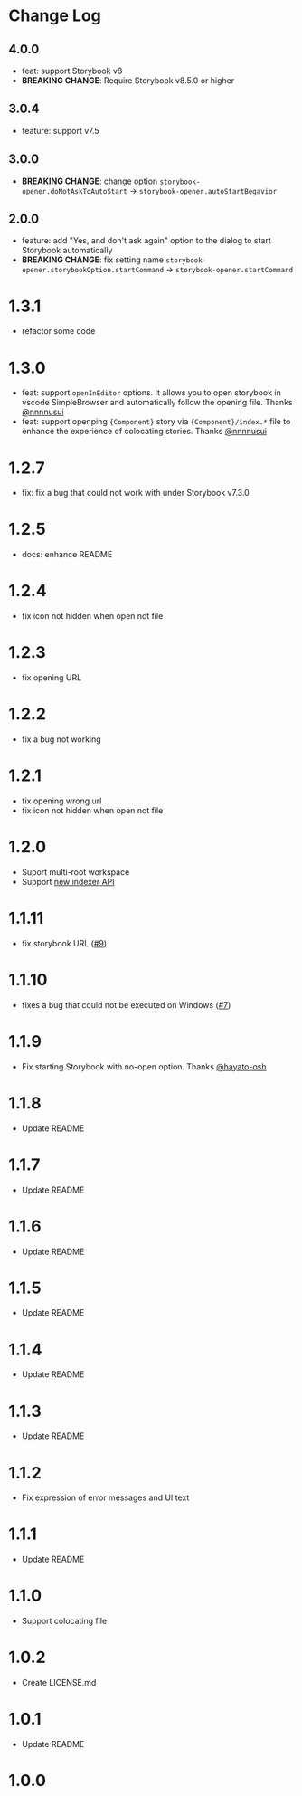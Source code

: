 # Change Log

## 4.0.0

- feat: support Storybook v8
- **BREAKING CHANGE**: Require Storybook v8.5.0 or higher

## 3.0.4

- feature: support v7.5

## 3.0.0

- **BREAKING CHANGE**: change option `storybook-opener.doNotAskToAutoStart` -> `storybook-opener.autoStartBegavior`

## 2.0.0

- feature: add "Yes, and don't ask again" option to the dialog to start Storybook automatically
- **BREAKING CHANGE**: fix setting name `storybook-opener.storybookOption.startCommand` -> `storybook-opener.startCommand`

# 1.3.1

- refactor some code

# 1.3.0

- feat: support `openInEditor` options. It allows you to open storybook in vscode SimpleBrowser and automatically follow the opening file. Thanks [@nnnnusui](https://github.com/nnnnusui)
- feat: support openping `{Component}` story via `{Component}/index.*` file to enhance the experience of colocating stories. Thanks [@nnnnusui](https://github.com/nnnnusui)

# 1.2.7

- fix: fix a bug that could not work with under Storybook v7.3.0

# 1.2.5

- docs: enhance README

# 1.2.4

- fix icon not hidden when open not file

# 1.2.3

- fix opening URL

# 1.2.2

- fix a bug not working

# 1.2.1

- fix opening wrong url
- fix icon not hidden when open not file

# 1.2.0

- Suport multi-root workspace
- Support [new indexer API](https://github.com/storybookjs/storybook/discussions/23176)

# 1.1.11

- fix storybook URL ([#9](https://github.com/ygkn/storybook-opener/issues/9))

# 1.1.10

- fixes a bug that could not be executed on Windows ([#7](https://github.com/ygkn/storybook-opener/issues/7))

# 1.1.9

- Fix starting Storybook with no-open option. Thanks [@hayato-osh](https://github.com/hayato-osh)

# 1.1.8

- Update README

# 1.1.7

- Update README

# 1.1.6

- Update README

# 1.1.5

- Update README

# 1.1.4

- Update README

# 1.1.3

- Update README

# 1.1.2

- Fix expression of error messages and UI text

# 1.1.1

- Update README

# 1.1.0

- Support colocating file

# 1.0.2

- Create LICENSE.md

# 1.0.1

- Update README

# 1.0.0
